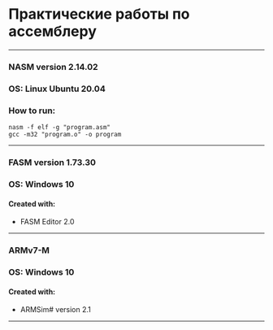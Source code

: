 # Практические работы по ассемблеру
-------------------------

### NASM version 2.14.02
### OS: Linux Ubuntu 20.04
### How to run:

```
nasm -f elf -g "program.asm"
gcc -m32 "program.o" -o program
```

-------------------------
### FASM version 1.73.30
### OS: Windows 10
#### Created with:
* FASM Editor 2.0
-------------------------


### ARMv7-M
### OS: Windows 10
#### Created with:
* ARMSim# version 2.1
-------------------------
